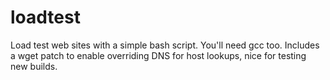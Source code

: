 loadtest
========

Load test web sites with a simple bash script. You'll need gcc too. Includes a wget patch to enable overriding DNS for host lookups, nice for testing new builds.
